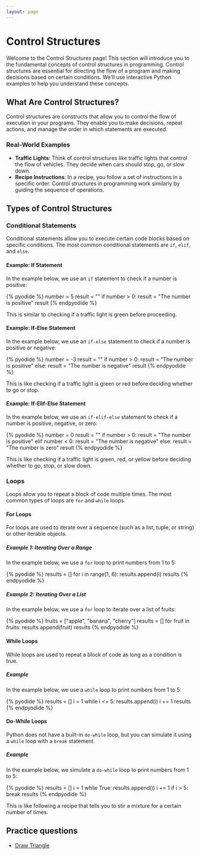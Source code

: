 ```yaml
---
layout: page
---
```


# Control Structures

Welcome to the Control Structures page! This section will introduce you to the fundamental concepts of control structures in programming. Control structures are essential for directing the flow of a program and making decisions based on certain conditions. We'll use interactive Python examples to help you understand these concepts.

## What Are Control Structures?

Control structures are constructs that allow you to control the flow of execution in your programs. They enable you to make decisions, repeat actions, and manage the order in which statements are executed.

### Real-World Examples

- **Traffic Lights**: Think of control structures like traffic lights that control the flow of vehicles. They decide when cars should stop, go, or slow down.
- **Recipe Instructions**: In a recipe, you follow a set of instructions in a specific order. Control structures in programming work similarly by guiding the sequence of operations.

## Types of Control Structures

### Conditional Statements

Conditional statements allow you to execute certain code blocks based on specific conditions. The most common conditional statements are `if`, `elif`, and `else`.

#### Example: If Statement

In the example below, we use an `if` statement to check if a number is positive:

{% pyodide %}
number = 5
result = ""
if number > 0:
    result = "The number is positive"
result
{% endpyodide %}

This is similar to checking if a traffic light is green before proceeding.

#### Example: If-Else Statement

In the example below, we use an `if-else` statement to check if a number is positive or negative:

{% pyodide %}
number = -3
result = ""
if number > 0:
    result = "The number is positive"
else:
    result = "The number is negative"
result
{% endpyodide %}

This is like checking if a traffic light is green or red before deciding whether to go or stop.

#### Example: If-Elif-Else Statement

In the example below, we use an `if-elif-else` statement to check if a number is positive, negative, or zero:

{% pyodide %}
number = 0
result = ""
if number > 0:
    result = "The number is positive"
elif number < 0:
    result = "The number is negative"
else:
    result = "The number is zero"
result
{% endpyodide %}

This is like checking if a traffic light is green, red, or yellow before deciding whether to go, stop, or slow down.

### Loops

Loops allow you to repeat a block of code multiple times. The most common types of loops are `for` and `while` loops.

#### For Loops

For loops are used to iterate over a sequence (such as a list, tuple, or string) or other iterable objects.

##### Example 1: Iterating Over a Range

In the example below, we use a `for` loop to print numbers from 1 to 5:

{% pyodide %}
results = []
for i in range(1, 6):
    results.append(i)
results
{% endpyodide %}

##### Example 2: Iterating Over a List

In the example below, we use a `for` loop to iterate over a list of fruits:

{% pyodide %}
fruits = ["apple", "banana", "cherry"]
results = []
for fruit in fruits:
    results.append(fruit)
results
{% endpyodide %}

#### While Loops

While loops are used to repeat a block of code as long as a condition is true.

##### Example

In the example below, we use a `while` loop to print numbers from 1 to 5:

{% pyodide %}
results = []
i = 1
while i <= 5:
    results.append(i)
    i += 1
results
{% endpyodide %}

#### Do-While Loops

Python does not have a built-in `do-while` loop, but you can simulate it using a `while` loop with a `break` statement.

##### Example

In the example below, we simulate a `do-while` loop to print numbers from 1 to 5:

{% pyodide %}
results = []
i = 1
while True:
    results.append(i)
    i += 1
    if i > 5:
        break
results
{% endpyodide %}

This is like following a recipe that tells you to stir a mixture for a certain number of times.

## Practice questions

- [Draw Triangle](./problem_draw_triangle.md)
